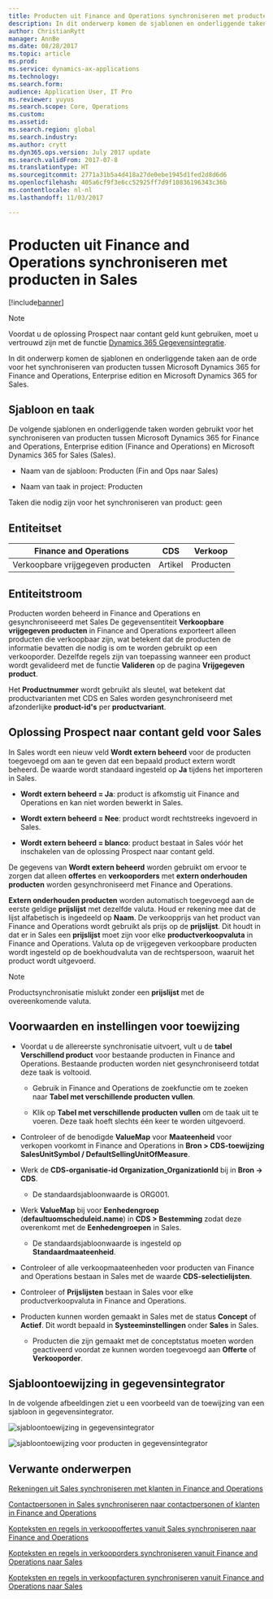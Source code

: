 ```yaml
---
title: Producten uit Finance and Operations synchroniseren met producten in Sales
description: In dit onderwerp komen de sjablonen en onderliggende taken aan de orde voor het synchroniseren van producten tussen Microsoft Dynamics 365 for Finance and Operations, Enterprise edition en Microsoft Dynamics 365 for Sales.
author: ChristianRytt
manager: AnnBe
ms.date: 08/28/2017
ms.topic: article
ms.prod: 
ms.service: dynamics-ax-applications
ms.technology: 
ms.search.form: 
audience: Application User, IT Pro
ms.reviewer: yuyus
ms.search.scope: Core, Operations
ms.custom: 
ms.assetid: 
ms.search.region: global
ms.search.industry: 
ms.author: crytt
ms.dyn365.ops.version: July 2017 update
ms.search.validFrom: 2017-07-8
ms.translationtype: HT
ms.sourcegitcommit: 2771a31b5a4d418a27de0ebe1945d1fed2d8d6d6
ms.openlocfilehash: 405a6cf9f3e6cc52925ff7d9f10836196343c36b
ms.contentlocale: nl-nl
ms.lasthandoff: 11/03/2017

---
```


# <a name="synchronize-products-from-finance-and-operations-to-products-in-sales"></a>Producten uit Finance and Operations synchroniseren met producten in Sales

[!include[banner](../includes/banner.md)]

> [!NOTE]
> Voordat u de oplossing Prospect naar contant geld kunt gebruiken, moet u vertrouwd zijn met de functie [Dynamics 365 Gegevensintegratie](/common-data-service/entity-reference/dynamics-365-integration). 

In dit onderwerp komen de sjablonen en onderliggende taken aan de orde voor het synchroniseren van producten tussen Microsoft Dynamics 365 for Finance and Operations, Enterprise edition en Microsoft Dynamics 365 for Sales.

## <a name="template-and-task"></a>Sjabloon en taak

De volgende sjablonen en onderliggende taken worden gebruikt voor het synchroniseren van producten tussen Microsoft Dynamics 365 for Finance and Operations, Enterprise edition (Finance and Operations) en Microsoft Dynamics 365 for Sales (Sales).

-   Naam van de sjabloon: Producten (Fin and Ops naar Sales)

-   Naam van taak in project: Producten

Taken die nodig zijn voor het synchroniseren van product: geen

## <a name="entity-set"></a>Entiteitset

| **Finance and Operations** | **CDS** | **Verkoop**  |
|----------------------------|---------|------------|
| Verkoopbare vrijgegeven producten | Artikel | Producten   |

## <a name="entity-flow"></a>Entiteitstroom

Producten worden beheerd in Finance and Operations en gesynchroniseeerd met Sales De gegevensentiteit **Verkoopbare vrijgegeven producten** in Finance and Operations exporteert alleen producten die verkoopbaar zijn, wat betekent dat de producten de informatie bevatten die nodig is om te worden gebruikt op een verkooporder. Dezelfde regels zijn van toepassing wanneer een product wordt gevalideerd met de functie **Valideren** op de pagina **Vrijgegeven product**.

Het **Productnummer** wordt gebruikt als sleutel, wat betekent dat productvarianten met CDS en Sales worden gesynchroniseerd met afzonderlijke **product-id's** per **productvariant**.

## <a name="prospect-to-cash-solution-for-sales"></a>Oplossing Prospect naar contant geld voor Sales

In Sales wordt een nieuw veld **Wordt extern beheerd** voor de producten toegevoegd om aan te geven dat een bepaald product extern wordt beheerd. De waarde wordt standaard ingesteld op **Ja** tijdens het importeren in Sales.

-   **Wordt extern beheerd = Ja**: product is afkomstig uit Finance and Operations en kan niet worden bewerkt in Sales.

-   **Wordt extern beheerd = Nee**: product wordt rechtstreeks ingevoerd in Sales.

-   **Wordt extern beheerd = blanco**: product bestaat in Sales vóór het inschakelen van de oplossing Prospect naar contant geld.

De gegevens van **Wordt extern beheerd** worden gebruikt om ervoor te zorgen dat alleen **offertes** en **verkooporders** met **extern onderhouden producten** worden gesynchroniseerd met Finance and Operations.

**Extern onderhouden producten** worden automatisch toegevoegd aan de eerste geldige **prijslijst** met dezelfde valuta. Houd er rekening mee dat de lijst alfabetisch is ingedeeld op **Naam**. De verkoopprijs van het product van Finance and Operations wordt gebruikt als prijs op de **prijslijst**. Dit houdt in dat er in Sales een **prijslijst** moet zijn voor elke **productverkoopvaluta** in Finance and Operations. Valuta op de vrijgegeven verkoopbare producten wordt ingesteld op de boekhoudvaluta van de rechtspersoon, waaruit het product wordt uitgevoerd.

> [!NOTE]
> Productsynchronisatie mislukt zonder een **prijslijst** met de overeenkomende valuta.

## <a name="preconditions-and-mapping-setup"></a>Voorwaarden en instellingen voor toewijzing

-   Voordat u de allereerste synchronisatie uitvoert, vult u de **tabel Verschillend product** voor bestaande producten in Finance and Operations. Bestaande producten worden niet gesynchroniseerd totdat deze taak is voltooid.

    -   Gebruik in Finance and Operations de zoekfunctie om te zoeken naar **Tabel met verschillende producten vullen**.

    -   Klik op **Tabel met verschillende producten vullen** om de taak uit te voeren. Deze taak hoeft slechts één keer te worden uitgevoerd.

-   Controleer of de benodigde **ValueMap** voor **Maateenheid** voor verkopen voorkomt in Finance and Operations in **Bron \> CDS-toewijzing SalesUnitSymbol / DefaultSellingUnitOfMeasure**.

-   Werk de **CDS-organisatie-id Organization_OrganizationId** bij in **Bron -\> CDS**.

    -   De standaardsjabloonwaarde is ORG001.

-   Werk **ValueMap** bij voor **Eenhedengroep** (**defaultuomscheduleid.name**) in **CDS \> Bestemming** zodat deze overenkomt met de **Eenhedengroepen** in Sales.

    -   De standaardsjabloonwaarde is ingesteld op **Standaardmaateenheid**.

-   Controleer of alle verkoopmaateenheden voor producten van Finance and Operations bestaan in Sales met de waarde **CDS-selectielijsten**.

-   Controleer of **Prijslijsten** bestaan in Sales voor elke productverkoopvaluta in Finance and Operations.

-   Producten kunnen worden gemaakt in Sales met de status **Concept** of **Actief**. Dit wordt bepaald in **Systeeminstellingen** onder **Sales** in Sales.

    -   Producten die zijn gemaakt met de conceptstatus moeten worden geactiveerd voordat ze kunnen worden toegevoegd aan **Offerte** of **Verkooporder**.

## <a name="template-mapping-in-data-integrator"></a>Sjabloontoewijzing in gegevensintegrator

In de volgende afbeeldingen ziet u een voorbeeld van de toewijzing van een sjabloon in gegevensintegrator.

![sjabloontoewijzing in gegevensintegrator](./media/products-template-mapping-data-integrator-1.png)

![sjabloontoewijzing voor producten in gegevensintegrator](./media/products-template-mapping-data-integrator-2.png)

## <a name="related-topics"></a>Verwante onderwerpen

[Rekeningen uit Sales synchroniseren met klanten in Finance and Operations](accounts-template-mapping.md)

[Contactpersonen in Sales synchroniseren naar contactpersonen of klanten in Finance and Operations](contacts-template-mapping.md)

[Kopteksten en regels in verkoopoffertes vanuit Sales synchroniseren naar Finance and Operations](sales-quotation-template-mapping.md)

[Kopteksten en regels in verkooporders synchroniseren vanuit Finance and Operations naar Sales](sales-order-template-mapping.md)

[Kopteksten en regels in verkoopfacturen synchroniseren vanuit Finance and Operations naar Sales](sales-invoice-template-mapping.md)


